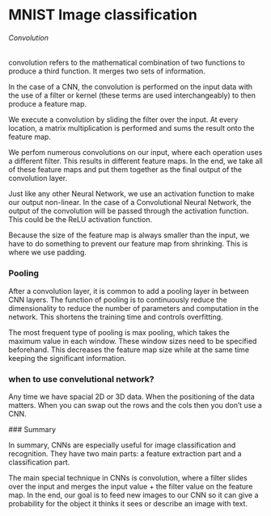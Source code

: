 # MNIST Image classification

###### Convolution

convolution refers to the mathematical combination of two functions to produce a third function. It merges two sets of information.

In the case of a CNN, the convolution is performed on the input data with the use of a filter or kernel (these terms are used interchangeably) to then produce a feature map.

We execute a convolution by sliding the filter over the input. At every location, a matrix multiplication is performed and sums the result onto the feature map.

We perfom numerous convolutions on our input, where each operation uses a different filter. This results in different feature maps. In the end, we take all of these feature maps and put them together as the final output of the convolution layer.

Just like any other Neural Network, we use an activation function to make our output non-linear. In the case of a Convolutional Neural Network, the output of the convolution will be passed through the activation function. This could be the ReLU activation function.

Because the size of the feature map is always smaller than the input, we have to do something to prevent our feature map from shrinking. This is where we use padding.

### Pooling

After a convolution layer, it is common to add a pooling layer in between CNN layers. The function of pooling is to continuously reduce the dimensionality to reduce the number of parameters and computation in the network. This shortens the training time and controls overfitting.

The most frequent type of pooling is max pooling, which takes the maximum value in each window. These window sizes need to be specified beforehand. This decreases the feature map size while at the same time keeping the significant information.


### when to use convelutional network?

Any time we have spacial 2D or 3D data. When the positioning of the data matters. 
When you can swap out the rows and the cols then you don’t use a CNN. 
 
### Summary

In summary, CNNs are especially useful for image classification and recognition. They have two main parts: a feature extraction part and a classification part.

The main special technique in CNNs is convolution, where a filter slides over the input and merges the input value + the filter value on the feature map. In the end, our goal is to feed new images to our CNN so it can give a probability for the object it thinks it sees or describe an image with text.